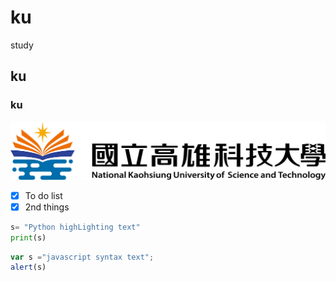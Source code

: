 # ku
study
## ku
### ku

![NKUST](nkust.png "高科大")

- [x] To do list
- [x] 2nd things

```python
s= "Python highLighting text"
print(s)
```
```js
var s ="javascript syntax text";
alert(s)
```
